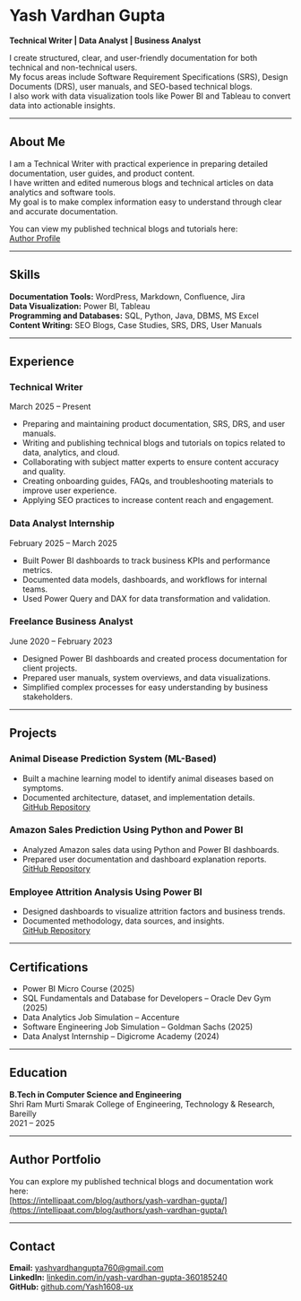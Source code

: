 # Yash Vardhan Gupta

**Technical Writer | Data Analyst | Business Analyst**

I create structured, clear, and user-friendly documentation for both technical and non-technical users.  
My focus areas include Software Requirement Specifications (SRS), Design Documents (DRS), user manuals, and SEO-based technical blogs.  
I also work with data visualization tools like Power BI and Tableau to convert data into actionable insights.

---

## About Me

I am a Technical Writer with practical experience in preparing detailed documentation, user guides, and product content.  
I have written and edited numerous blogs and technical articles on data analytics and software tools.  
My goal is to make complex information easy to understand through clear and accurate documentation.

You can view my published technical blogs and tutorials here:  
[Author Profile](https://intellipaat.com/blog/authors/yash-vardhan-gupta/)

---

## Skills

**Documentation Tools:** WordPress, Markdown, Confluence, Jira  
**Data Visualization:** Power BI, Tableau  
**Programming and Databases:** SQL, Python, Java, DBMS, MS Excel  
**Content Writing:** SEO Blogs, Case Studies, SRS, DRS, User Manuals  

---

## Experience

### Technical Writer  
March 2025 – Present  
- Preparing and maintaining product documentation, SRS, DRS, and user manuals.  
- Writing and publishing technical blogs and tutorials on topics related to data, analytics, and cloud.  
- Collaborating with subject matter experts to ensure content accuracy and quality.  
- Creating onboarding guides, FAQs, and troubleshooting materials to improve user experience.  
- Applying SEO practices to increase content reach and engagement.

### Data Analyst Internship  
February 2025 – March 2025  
- Built Power BI dashboards to track business KPIs and performance metrics.  
- Documented data models, dashboards, and workflows for internal teams.  
- Used Power Query and DAX for data transformation and validation.  

### Freelance Business Analyst  
June 2020 – February 2023  
- Designed Power BI dashboards and created process documentation for client projects.  
- Prepared user manuals, system overviews, and data visualizations.  
- Simplified complex processes for easy understanding by business stakeholders.  

---

## Projects

### Animal Disease Prediction System (ML-Based)  
- Built a machine learning model to identify animal diseases based on symptoms.  
- Documented architecture, dataset, and implementation details.  
[GitHub Repository](https://github.com/Yash1608-ux)

### Amazon Sales Prediction Using Python and Power BI  
- Analyzed Amazon sales data using Python and Power BI dashboards.  
- Prepared user documentation and dashboard explanation reports.  
[GitHub Repository](https://github.com/Yash1608-ux)

### Employee Attrition Analysis Using Power BI  
- Designed dashboards to visualize attrition factors and business trends.  
- Documented methodology, data sources, and insights.  
[GitHub Repository](https://github.com/Yash1608-ux)

---

## Certifications

- Power BI Micro Course (2025)  
- SQL Fundamentals and Database for Developers – Oracle Dev Gym (2025)  
- Data Analytics Job Simulation – Accenture  
- Software Engineering Job Simulation – Goldman Sachs (2025)  
- Data Analyst Internship – Digicrome Academy (2024)  

---

## Education

**B.Tech in Computer Science and Engineering**  
Shri Ram Murti Smarak College of Engineering, Technology & Research, Bareilly  
2021 – 2025

---

## Author Portfolio

You can explore my published technical blogs and documentation work here:  
[https://intellipaat.com/blog/authors/yash-vardhan-gupta/](https://intellipaat.com/blog/authors/yash-vardhan-gupta/)

---

## Contact

**Email:** yashvardhangupta760@gmail.com  
**LinkedIn:** [linkedin.com/in/yash-vardhan-gupta-360185240](https://linkedin.com/in/yash-vardhan-gupta-360185240)  
**GitHub:** [github.com/Yash1608-ux](https://github.com/Yash1608-ux)
